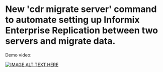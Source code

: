 # New 'cdr migrate server' command to automate setting up Informix Enterprise Replication between two servers and migrate data.

Demo video: 

[![IMAGE ALT TEXT HERE](https://img.youtube.com/vi/STAo7wsEKgE/0.jpg)](https://www.youtube.com/watch?v=STAo7wsEKgE)
